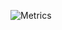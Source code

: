 ![Metrics](https://metrics.lecoq.io/chrisgrieser?template=classic&base.community=0&base.metadata=0&config.timezone=Europe%2FBerlin)
